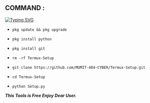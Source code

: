 ## COMMAND :

[![Typing SVG](https://readme-typing-svg.demolab.com?font=Fira+Code&pause=1000&color=FF2C10&background=31FF9400&width=435&lines=Termux+Basic+Setup+Tool+Enjoy+Guys%F0%9F%A4%9F)](https://git.io/typing-svg)

* `pkg update && pkg upgrade`

* `pkg install python`

* `pkg install git`

* `rm -rf Termux-Setup `

* `git clone https://github.com/MUMIT-404-CYBER/Termux-Setup.git `

* `cd Termux-Setup `

* `python Setup.py `


___This Tools is Free Enjoy Dear User.___</br>
